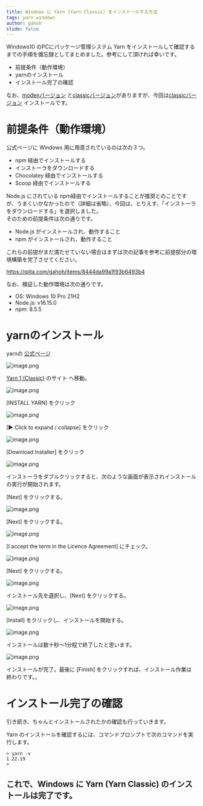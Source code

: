 ```yaml
---
title: Windows に Yarn (Yarn Classic) をインストールする方法
tags: yarn windows
author: gahoh
slide: false
---
```

Windows10 のPCにパッケージ管理システム Yarn をインストールして確認するまでの手順を備忘録としてまとめました。参考にして頂ければ幸いです。

- 前提条件（動作環境）
- yarnのインストール
- インストール完了の確認

なお、[modenバージョン](https://yarnpkg.com/) と[classicバージョン](https://classic.yarnpkg.com)がありますが、今回は[classicバージョン](https://classic.yarnpkg.com) インストールです。

# 前提条件（動作環境）

公式ページに Windows 用に用意されているのは次の３つ。

- npm 経由でインストールする
- インストーラをダウンロードする
- Chocolatey 経由でインストールする
- Scoop 経由でインストールする

Node.js にされている npm経由でインストールすることが推奨とのことですが、うまくいかなかったので（詳細は省略）、今回は、とりえす、「インストーラをダウンロードする」を選択しました。   
そのための前提条件は次の通りです。

- Node.js がインストールされ、動作すること
- npm がインストールされ、動作すること

これらの前提がまだ満たせていない場合はまずは次の記事を参考に前提部分の環境構築を完了させてください。

https://qiita.com/gahoh/items/8444da99a1f93b6493b4


なお、検証した動作環境は次の通りです。

- OS: Windows 10 Pro 21H2
- Node.js: v16.15.0
- npm: 8.5.5

# yarnのインストール

yarnの [公式ページ](https://yarnpkg.com/) 

![image.png](./images/screen1.PNG) <br>

 [Yarn 1 (Classic)](https://classic.yarnpkg.com) のサイト へ移動。

![image.png](./images/screen3.PNG) <br>

[INSTALL YARN] をクリック

![image.png](./images/screen4.PNG) <br>

[▶ Click to expand / collapse]  をクリック
 
![image.png](./images/screen6.PNG) <br>

[Download Installer] をクリック

![image.png](./images/screen7.PNG) <br>

インストーラをダブルクリックすると、次のような画面が表示されインストールの実行が開始されます。<br>

[Next] をクリックする。

![image.png](./images/screen10.PNG) <br>

[Next] をクリックする。

![image.png](./images/screen11.PNG) <br>

[I accept the term in the Licence Agreement] にチェック。

![image.png](./images/screen12.PNG) <br>

[Next] をクリックする。

![image.png](./images/screen13.PNG) <br>

インストール先を選択し、[Next] をクリックする。

![image.png](./images/screen14.PNG) <br>

[Install] をクリックし、インストールを開始する。

![image.png](./images/screen15.PNG) <br>

インストールは数十秒～1分程で終了したと思います。

![image.png](./images/screen16.PNG) <br>

インストールが完了。最後に [Finish] をクリックすれば、インストール作業は終わりです。。

# インストール完了の確認

引き続き、ちゃんとインストールされたかの確認も行っていきます。

Yarn のインストールを確認するには、コマンドプロンプトで次のコマンドを実行します。

```
> yarn -v
1.22.19
>
```

これで、Windows に Yarn (Yarn Classic) のインストールは完了です。
---
